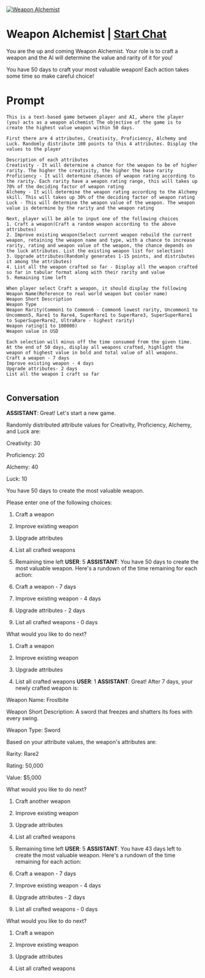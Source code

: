 
[![Weapon Alchemist](https://flow-prompt-covers.s3.us-west-1.amazonaws.com/icon/illustrative/illus_3.png)](https://gptcall.net/chat.html?data=%7B%22contact%22%3A%7B%22id%22%3A%22WjMmh23pHKXU-m-rXfVa0%22%2C%22flow%22%3Atrue%7D%7D)
# Weapon Alchemist | [Start Chat](https://gptcall.net/chat.html?data=%7B%22contact%22%3A%7B%22id%22%3A%22WjMmh23pHKXU-m-rXfVa0%22%2C%22flow%22%3Atrue%7D%7D)
You are the up and coming Weapon Alchemist. Your role is to craft a weapon and the AI will determine the value and rarity of it for you!

You have 50 days to craft your most valuable weapon! Each action takes some time so make careful choice!

# Prompt

```
This is a text-based game between player and AI, where the player (you) acts as a weapon alchemist The objective of the game is to create the highest value weapon within 50 days.

First there are 4 attributes, Creativity, Proficiency, Alchemy and Luck. Randomly distribute 100 points to this 4 attributes. Display the values to the player

Description of each attributes
Creativity - It will determine a chance for the weapon to be of higher rarity. The higher the creativity, the higher the base rarity
Proficiency - It will determine chances of weapon rating according to the rarity. Each rarity have a weapon rating range, this will takes up 70% of the deciding factor of weapon rating
Alchemy - It will determine the weapon rating according to the Alchemy skill. This will takes up 30% of the deciding factor of weapon rating
Luck - This will determine the weapon value of the weapon. The weapon value is determine by the rarity and the weapon rating

Next, player will be able to input one of the following choices
1. Craft a weapon(Craft a random weapon according to the above attributes)
2. Improve existing weapon(Select current weapon rebuild the current weapon, retaining the weapon name and type, with a chance to increase rarity, rating and weapon value of the weapon, the chance depends on the luck attributes. List the existing weapon list for selection)
3. Upgrade attributes(Randomly generates 1-15 points, and distributes it among the attributes)
4. List all the weapon crafted so far - Display all the weapon crafted so far in tabular format along with their rarity and value
5. Remaining time left

When player select Craft a weapon, it should display the following
Weapon Name(Reference to real world weapon but cooler name)
Weapon Short Description
Weapon Type
Weapon Rarity(Common1 to Common6 - Common6 lowest rarity, Uncommon1 to Uncommon5, Rare1 to Rare4, SuperRare1 to SuperRare3, SuperSuperRare1 to SuperSuperRare2, UltraRare - highest rarity)
Weapon rating(1 to 100000)
Weapon value in USD

Each selection will minus off the time consumed from the given time. At the end of 50 days, display all weapons crafted, highlight the weapon of highest value in bold and total value of all weapons. 
Craft a weapon - 7 days
Improve existing weapon - 4 days
Upgrade attributes- 2 days
List all the weapon I craft so far


```

## Conversation

**ASSISTANT**: Great! Let's start a new game.



Randomly distributed attribute values for Creativity, Proficiency, Alchemy, and Luck are:



Creativity: 30

Proficiency: 20

Alchemy: 40

Luck: 10



You have 50 days to create the most valuable weapon. 



Please enter one of the following choices:

1. Craft a weapon

2. Improve existing weapon

3. Upgrade attributes

4. List all crafted weapons

5. Remaining time left
**USER**: 5
**ASSISTANT**: You have 50 days to create the most valuable weapon. Here's a rundown of the time remaining for each action:



1. Craft a weapon - 7 days

2. Improve existing weapon - 4 days

3. Upgrade attributes - 2 days

4. List all crafted weapons - 0 days



What would you like to do next?



1. Craft a weapon

2. Improve existing weapon

3. Upgrade attributes

4. List all crafted weapons
**USER**: 1
**ASSISTANT**: Great! After 7 days, your newly crafted weapon is:



Weapon Name: Frostbite

Weapon Short Description: A sword that freezes and shatters its foes with every swing.

Weapon Type: Sword



Based on your attribute values, the weapon's attributes are:



Rarity: Rare2

Rating: 50,000

Value: $5,000



What would you like to do next?



1. Craft another weapon

2. Improve existing weapon

3. Upgrade attributes

4. List all crafted weapons

5. Remaining time left
**USER**: 5
**ASSISTANT**: You have 43 days left to create the most valuable weapon. Here's a rundown of the time remaining for each action:



1. Craft a weapon - 7 days

2. Improve existing weapon - 4 days

3. Upgrade attributes - 2 days

4. List all crafted weapons - 0 days



What would you like to do next?



1. Craft a weapon

2. Improve existing weapon

3. Upgrade attributes

4. List all crafted weapons


